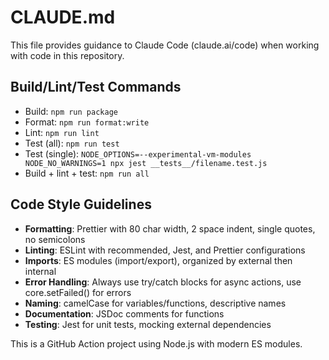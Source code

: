 # CLAUDE.md

This file provides guidance to Claude Code (claude.ai/code) when working with code in this repository.

## Build/Lint/Test Commands
- Build: `npm run package`
- Format: `npm run format:write`
- Lint: `npm run lint`
- Test (all): `npm run test`
- Test (single): `NODE_OPTIONS=--experimental-vm-modules NODE_NO_WARNINGS=1 npx jest __tests__/filename.test.js`
- Build + lint + test: `npm run all`

## Code Style Guidelines
- **Formatting**: Prettier with 80 char width, 2 space indent, single quotes, no semicolons
- **Linting**: ESLint with recommended, Jest, and Prettier configurations
- **Imports**: ES modules (import/export), organized by external then internal
- **Error Handling**: Always use try/catch blocks for async actions, use core.setFailed() for errors
- **Naming**: camelCase for variables/functions, descriptive names
- **Documentation**: JSDoc comments for functions
- **Testing**: Jest for unit tests, mocking external dependencies

This is a GitHub Action project using Node.js with modern ES modules.